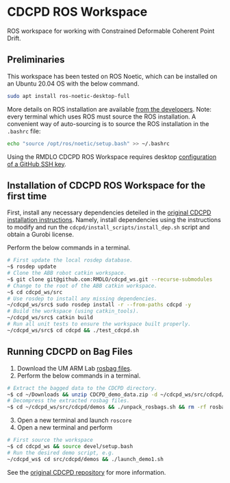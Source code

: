 # CDCPD ROS Workspace

ROS workspace for working with Constrained Deformable Coherent Point Drift.

## Preliminaries

This workspace has been tested on ROS Noetic, which can be installed on an Ubuntu 20.04 OS with the below command. 

```bash
sudo apt install ros-noetic-desktop-full
```

More details on ROS installation are available [from the developers](http://wiki.ros.org/melodic/Installation/Ubuntu). Note: every terminal which uses ROS must source the ROS installation. A convenient way of auto-sourcing is to source the ROS installation in the `.bashrc` file:

```bash
echo "source /opt/ros/noetic/setup.bash" >> ~/.bashrc
```

Using the RMDLO CDCPD ROS Workspace requires desktop [configuration of a GitHub SSH key](https://docs.github.com/en/authentication/connecting-to-github-with-ssh/adding-a-new-ssh-key-to-your-github-account).

## Installation of CDCPD ROS Workspace for the first time

First, install any necessary dependencies deteiled in the [original CDCPD installation instructions](https://github.com/RMDLO/cdcpd). Namely, install dependencies using the instructions to modify and run the `cdcpd/install_scripts/install_dep.sh` script and obtain a Gurobi license.

Perform the below commands in a terminal.
```bash
# First update the local rosdep database.
~$ rosdep update
# Clone the ABB robot catkin workspace.
~$ git clone git@github.com:RMDLO/cdcpd_ws.git --recurse-submodules
# Change to the root of the ABB catkin workspace.
~$ cd cdcpd_ws/src
# Use rosdep to install any missing dependencies.
~/cdcpd_ws/src$ sudo rosdep install -r --from-paths cdcpd -y
# Build the workspace (using catkin_tools).
~/cdcpd_ws/src$ catkin build
# Run all unit tests to ensure the workspace built properly.
~/cdcpd_ws/src$ cd cdcpd && ./test_cdcpd.sh
```

## Running CDCPD on Bag Files

1. Download the UM ARM Lab [rosbag files](https://www.dropbox.com/sh/4nsnxu4a2cxm8ko/AAC0-FsuWTHUB8FWrvp5BqR0a?dl=0).
2. Perform the below commands in a terminal.
```bash
# Extract the bagged data to the CDCPD directory.
~$ cd ~/Downloads && unzip CDCPD_demo_data.zip -d ~/cdcpd_ws/src/cdcpd/demos/ && rm ~/Downloads/CDCPD_demo_data.zip && cd ..
# Decompress the extracted rosbag files.
~$ cd ~/cdcpd_ws/src/cdcpd/demos && ./unpack_rosbags.sh && rm -rf rosbags_compressed
```
3. Open a new terminal and launch
`roscore`
4. Open a new terminal and perform
```bash
# First source the workspace
~$ cd cdcpd_ws && source devel/setup.bash
# Run the desired demo script, e.g.
~/cdcpd_ws$ cd src/cdcpd/demos && ./launch_demo1.sh
```

See the [original CDCPD repository](https://github.com/RMDLO/cdcpd) for more information.
